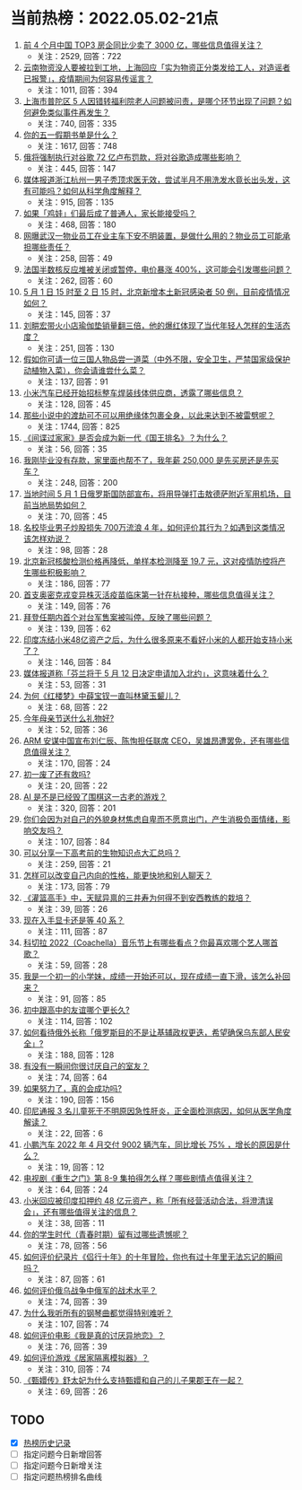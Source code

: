 # 当前热榜：2022.05.02-21点
1. [前 4 个月中国 TOP3 房企同比少卖了 3000 亿，哪些信息值得关注？](https://www.zhihu.com/question/530898480)
    * 关注：2529, 回答：722
2. [云南物资没人要被拉到工地，上海回应「实为物资正分类发给工人，对造谣者已报警」，疫情期间为何容易传谣言？](https://www.zhihu.com/question/531002631)
    * 关注：1011, 回答：394
3. [上海市普陀区 5 人因错转福利院老人问题被问责，是哪个环节出现了问题？如何避免类似事件再发生？](https://www.zhihu.com/question/531052208)
    * 关注：740, 回答：335
4. [你的五一假期书单是什么？](https://www.zhihu.com/question/530625597)
    * 关注：1617, 回答：748
5. [俄将强制执行对谷歌 72 亿卢布罚款，将对谷歌造成哪些影响？](https://www.zhihu.com/question/530941728)
    * 关注：445, 回答：147
6. [媒体报道浙江杭州一男子秃顶求医无效，尝试半月不用洗发水竟长出头发，这有可能吗？如何从科学角度解释？](https://www.zhihu.com/question/530973525)
    * 关注：915, 回答：135
7. [如果「鸡娃」们最后成了普通人，家长能接受吗？](https://www.zhihu.com/question/458100621)
    * 关注：468, 回答：180
8. [网曝武汉一物业员工在业主车下安不明装置，是做什么用的？物业员工可能承担哪些责任？](https://www.zhihu.com/question/530999355)
    * 关注：258, 回答：49
9. [法国半数核反应堆被关闭或暂停，电价暴涨 400%，这可能会引发哪些问题？](https://www.zhihu.com/question/531018991)
    * 关注：262, 回答：60
10. [5 月 1 日 15 时至 2 日 15 时，北京新增本土新冠感染者 50 例，目前疫情情况如何？](https://www.zhihu.com/question/531050179)
    * 关注：145, 回答：37
11. [刘畊宏带火小店瑜伽垫销量翻三倍，他的爆红体现了当代年轻人怎样的生活态度？](https://www.zhihu.com/question/531018198)
    * 关注：251, 回答：130
12. [假如你可请一位三国人物品尝一道菜（中外不限，安全卫生，严禁国家级保护动植物入菜），你会请谁尝什么菜？](https://www.zhihu.com/question/530932135)
    * 关注：137, 回答：91
13. [小米汽车已经开始招标整车焊装线体供应商，透露了哪些信息？](https://www.zhihu.com/question/530889798)
    * 关注：128, 回答：45
14. [那些小说中的渡劫可不可以用绝缘体包裹全身，以此来达到不被雷劈呢？](https://www.zhihu.com/question/449057976)
    * 关注：1744, 回答：825
15. [《间谍过家家》是否会成为新一代《国王排名》？为什么？](https://www.zhihu.com/question/530910280)
    * 关注：56, 回答：35
16. [我刚毕业没有存款，家里面也帮不了，我年薪 250,000 是先买房还是先买车？](https://www.zhihu.com/question/530943597)
    * 关注：248, 回答：200
17. [当地时间 5 月 1 日俄罗斯国防部宣布，将用导弹打击敖德萨附近军用机场，目前当地局势如何？](https://www.zhihu.com/question/531019782)
    * 关注：70, 回答：45
18. [名校毕业男子炒股损失 700万流浪 4 年，如何评价其行为？如遇到这类情况该怎样劝说？](https://www.zhihu.com/question/531001974)
    * 关注：98, 回答：28
19. [北京新冠核酸检测价格再降低，单样本检测降至 19.7 元，这对疫情防控将产生哪些积极影响？](https://www.zhihu.com/question/531011791)
    * 关注：186, 回答：77
20. [首支奥密克戎变异株灭活疫苗临床第一针在杭接种，哪些信息值得关注？](https://www.zhihu.com/question/531025087)
    * 关注：149, 回答：76
21. [拜登任期内首个对台军售案被叫停，反映了哪些问题？](https://www.zhihu.com/question/531027055)
    * 关注：139, 回答：62
22. [印度冻结小米48亿资产之后，为什么很多原来不看好小米的人都开始支持小米了？](https://www.zhihu.com/question/530996626)
    * 关注：146, 回答：84
23. [媒体报道称「芬兰将于 5 月 12 日决定申请加入北约」，这意味着什么？](https://www.zhihu.com/question/531067110)
    * 关注：53, 回答：31
24. [为何《红楼梦》中薛宝钗一直叫林黛玉颦儿？](https://www.zhihu.com/question/38332888)
    * 关注：68, 回答：22
25. [今年母亲节送什么礼物好?](https://www.zhihu.com/question/389412979)
    * 关注：52, 回答：36
26. [ARM 安谋中国宣布刘仁辰、陈恂担任联席 CEO，吴雄昂遭罢免，还有哪些信息值得关注？](https://www.zhihu.com/question/530598790)
    * 关注：170, 回答：24
27. [初一废了还有救吗?](https://www.zhihu.com/question/531063134)
    * 关注：20, 回答：22
28. [AI 是不是已经毁了围棋这一古老的游戏？](https://www.zhihu.com/question/266132270)
    * 关注：320, 回答：201
29. [你们会因为对自己的外貌身材焦虑自卑而不愿意出门，产生消极负面情绪，影响交友吗？](https://www.zhihu.com/question/531031249)
    * 关注：107, 回答：84
30. [可以分享一下高考前的生物知识点大汇总吗？](https://www.zhihu.com/question/47145690)
    * 关注：259, 回答：21
31. [怎样可以改变自己内向的性格，能更快地和别人聊天？](https://www.zhihu.com/question/530943088)
    * 关注：173, 回答：79
32. [《灌篮高手》中，天赋异禀的三井寿为何得不到安西教练的栽培？](https://www.zhihu.com/question/530873538)
    * 关注：39, 回答：26
33. [现在入手显卡还是等 40 系？](https://www.zhihu.com/question/524746075)
    * 关注：111, 回答：87
34. [科切拉 2022（Coachella）音乐节上有哪些看点？你最喜欢哪个艺人哪首歌？](https://www.zhihu.com/question/528443900)
    * 关注：59, 回答：28
35. [我是一个初一的小学妹，成绩一开始还可以，现在成绩一直下滑，该怎么补回来？](https://www.zhihu.com/question/531001157)
    * 关注：91, 回答：85
36. [初中跟高中的友谊哪个更长久?](https://www.zhihu.com/question/527967915)
    * 关注：114, 回答：102
37. [如何看待俄外长称「俄罗斯目的不是让基辅政权更迭，希望确保乌东部人民安全」?](https://www.zhihu.com/question/531023112)
    * 关注：188, 回答：128
38. [有没有一瞬间你很讨厌自己的室友？](https://www.zhihu.com/question/530892034)
    * 关注：74, 回答：64
39. [如果努力了，真的会成功吗?](https://www.zhihu.com/question/530520802)
    * 关注：190, 回答：156
40. [印尼通报 3 名儿童死于不明原因急性肝炎，正全面检测病因，如何从医学角度解读？](https://www.zhihu.com/question/531058166)
    * 关注：22, 回答：6
41. [小鹏汽车 2022 年 4 月交付 9002 辆汽车，同比增长 75% ，增长的原因是什么？](https://www.zhihu.com/question/530921149)
    * 关注：19, 回答：12
42. [电视剧《重生之门》第 8-9 集拍得怎么样？哪些剧情点值得关注？](https://www.zhihu.com/question/530793694)
    * 关注：64, 回答：24
43. [小米回应被印度扣押约 48 亿元资产，称「所有经营活动合法，将澄清误会」，还有哪些值得关注的信息？](https://www.zhihu.com/question/531019848)
    * 关注：38, 回答：11
44. [你的学生时代（青春时期）留有过哪些遗憾呢？](https://www.zhihu.com/question/530884395)
    * 关注：78, 回答：56
45. [如何评价纪录片《侣行十年》的十年冒险，你也有过十年里无法忘记的瞬间吗？](https://www.zhihu.com/question/531020403)
    * 关注：87, 回答：61
46. [如何评价俄乌战争中俄军的战术水平？](https://www.zhihu.com/question/529033025)
    * 关注：74, 回答：39
47. [为什么我听所有的钢琴曲都觉得特别难听？](https://www.zhihu.com/question/509800389)
    * 关注：107, 回答：74
48. [如何评价电影《我是真的讨厌异地恋》？](https://www.zhihu.com/question/503077517)
    * 关注：76, 回答：39
49. [如何评价游戏《居家隔离模拟器》？](https://www.zhihu.com/question/530419015)
    * 关注：310, 回答：74
50. [《甄嬛传》舒太妃为什么支持甄嬛和自己的儿子果郡王在一起？](https://www.zhihu.com/question/392231446)
    * 关注：69, 回答：26
## TODO
* [x] [热榜历史记录](hot_history/AllHot.md)
* [ ] 指定问题今日新增回答
* [ ] 指定问题今日新增关注
* [ ] 指定问题热榜排名曲线

